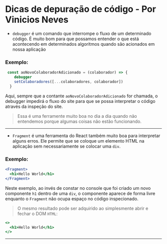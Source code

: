 # Dicas de depuração de código - Por Vinicios Neves

* `debugger` é um comando que interrompe o fluxo de um determinado código. É muito bom para que possamos entender o que está acontecendo em determinados algoritmos quando são acionados em nossa aplicação

### Exemplo:

``` jsx
 const aoNovoColaboradorAdicionado = (colaborador) => {
    debugger
    setColaboradores([...colaboradores, colaborador])
  }
```

Aqui, sempre que a contante `aoNovoColaboradorAdicionado` for chamada, o debugger impedirá o fluxo do site para que se possa interpretar o código através da inspeção do site.

> Essa é uma ferramente muito boa no dia a dia quando não entendemos porque algumas coisas não estão funcionando.

---

* `Fragment` é uma ferramenta do React também muito boa para interpretar alguns erros. Ele permite que se coloque um elemento HTML na aplicação sem necessariamente se colocar uma `div`.

### Exemplo:

``` jsx
<Fragment>
  <h1>Hello World</h1>
</Fragment>
```

Neste exemplo, ao invés de constar no console que foi criado um novo componente `h1` dentro de uma `div`, o componente aparece de forma livre enquanto o `Fragment` não ocupa espaço no código inspecionado.

> O mesmo resultado pode ser adquirido ao simplesmente abrir e fechar o DOM `HTML`:

``` jsx
<>
  <h1>Hello World</h1>
</>
```

---

